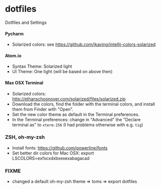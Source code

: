# dotfiles
Dotfiles and Settings


#### Pycharm

- Solarized colors: see https://github.com/jkaving/intellij-colors-solarized


#### Atom.io

- Syntax Theme: Solarized light
- UI Theme: One light (will be based on above then)


#### Max OSX Terminal

- Solarized colors: http://ethanschoonover.com/solarized/files/solarized.zip
- Download the colors, find the folder with the terminal colors, and install
  them from Finder with "Open".
- Set the new color theme as default in the Terminal preferences.
- In the Terminal preferences: change in "Advanced" the "Declare terminal as"
  to `xterm-256` (I had problems otherwise with e.g. `tig`)

### ZSH, oh-my-zsh

- Install fonts: https://github.com/powerline/fonts
- Set better dir colors for Mac OSX: export LSCOLORS=exfxcxdxbxexexabagacad

### FIXME

- changed a default oh-my-zsh theme => toms => export dotfiles
